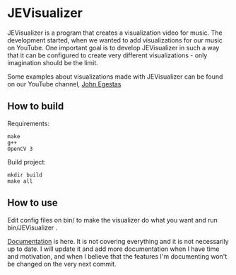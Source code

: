 # JEVisualizer
JEVisualizer is a program that creates a visualization video for music. The development started, when we wanted to add visualizations for our music on YouTube. One important goal is to develop JEVisualizer in such a way that it can be configured to create very different visualizations - only imagination should be the limit.

Some examples about visualizations made with JEVisualizer can be found on our YouTube channel, [John Egestas](https://www.youtube.com/channel/UCSA9SAK2T-KkLAR59Jwy78w)

## How to build
Requirements:
```
make
g++
OpenCV 3 
```
Build project:
```
mkdir build
make all
```
## How to use
Edit config files on bin/ to make the visualizer do what you want and run bin/JEVisualizer .

[Documentation](https://github.com/Hansuzu/JEVisualizer/blob/master/doc/documentation.pdf) is here. It is not covering everything and it is not necessarily up to date. I will update it and add more documentation when I have time and motivation, and when I believe that the features I'm documenting won't be changed on the very next commit.

